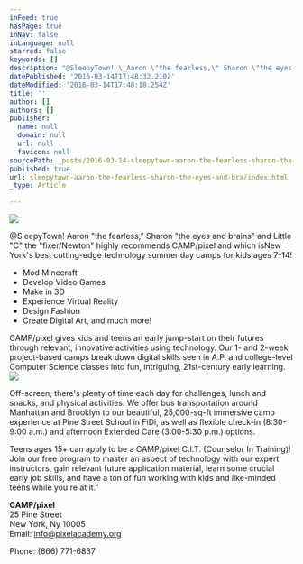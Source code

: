 ```yaml
---
inFeed: true
hasPage: true
inNav: false
inLanguage: null
starred: false
keywords: []
description: "@SleepyTown! \_Aaron \"the fearless,\" Sharon \"the eyes and brains\" and Little \"C\" the \"fixer/Newton\" highly recommends\_CAMP/pixel and which isNew York’s best cutting-edge technology summer day camps for kids ages 7-14!"
datePublished: '2016-03-14T17:48:32.210Z'
dateModified: '2016-03-14T17:48:18.254Z'
title: ''
author: []
authors: []
publisher:
  name: null
  domain: null
  url: null
  favicon: null
sourcePath: _posts/2016-03-14-sleepytown-aaron-the-fearless-sharon-the-eyes-and-bra.md
published: true
url: sleepytown-aaron-the-fearless-sharon-the-eyes-and-bra/index.html
_type: Article

---
```

![](https://the-grid-user-content.s3-us-west-2.amazonaws.com/473a761d-de43-4118-a61d-8a80a58817fa.jpg)

@SleepyTown!  Aaron "the fearless," Sharon "the eyes and brains" and Little "C" the "fixer/Newton" highly recommends CAMP/pixel and which isNew York's best cutting-edge technology summer day camps for kids ages 7-14!

* Mod Minecraft
* Develop Video Games
* Make in 3D
* Experience Virtual Reality
* Design Fashion
* Create Digital Art, and much more!

CAMP/pixel gives kids and teens an early jump-start on their futures through relevant, innovative activities using technology. Our 1- and 2-week project-based camps break down digital skills seen in A.P. and college-level Computer Science classes into fun, intriguing, 21st-century early learning.  ![](https://the-grid-user-content.s3-us-west-2.amazonaws.com/7290c06f-37b2-4a16-91a4-b7d9a52d2828.jpg)

Off-screen, there's plenty of time each day for challenges, lunch and snacks, and physical activities. We offer bus transportation around Manhattan and Brooklyn to our beautiful, 25,000-sq-ft immersive camp experience at Pine Street School in FiDi, as well as flexible check-in (8:30-9:00 a.m.) and afternoon Extended Care (3:00-5:30 p.m.) options.

Teens ages 15+ can apply to be a CAMP/pixel C.I.T. (Counselor In Training)! Join our free program to master an aspect of technology with our expert instructors, gain relevant future application material, learn some crucial early job skills, and have a ton of fun working with kids and like-minded teens while you're at it."

**CAMP/pixel**  
25 Pine Street  
New York, Ny 10005  
Email: info@pixelacademy.org

Phone: (866) 771-6837
